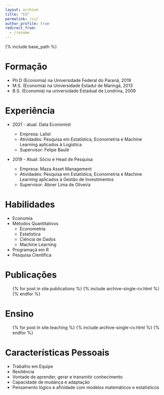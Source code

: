 ```yaml
---
layout: archive
title: "CV"
permalink: /cv/
author_profile: true
redirect_from:
  - /resume
---
```


{% include base_path %}

Formação
======
* Ph.D (Economia) na Universidade Federal do Paraná, 2019
* M.S. (Economia) na Universidade Estadul de Maringá, 2013
* B.S. (Economia) na universidade Estadual de Londrina, 2009

Experiência
======
* 2021 - atual. Data Economist
  * Empresa: Lalist
  * Atividades: Pesquisa em Estatística, Econometria e Machine Learning aplicados à Logística
  * Supervisor: Felipe Baulé

* 2019 - Atual: Sócio e Head de Pesquisa
  * Empresa: Maza Asset Management
  * Atividades: Pesquisa em Estatística, Econometria e Machine Learning aplicados à Gestão de Investimentos
  * Supervisor: Abner Lima de Oliveira
  
Habilidades
======
* Economia
* Métodos Quantitativos
  * Econometria
  * Estatística
  * Ciência de Dados
  * Machine Learning
* Programaçã em R
* Pesquisa Científica

Publicações
======
  <ul>{% for post in site.publications %}
    {% include archive-single-cv.html %}
  {% endfor %}</ul>
  
  
Ensino
======
  <ul>{% for post in site.teaching %}
    {% include archive-single-cv.html %}
  {% endfor %}</ul>
  
Características Pessoais
======
* Trabalho em Equipe
* Resiliência
* Vontade de aprender, gerar e transmitir conhecimento
* Capacidade de mudança e adaptação
* Pensamento lógico e afinidade com modelos matemáticos e estatísticos
